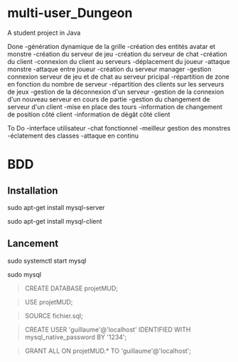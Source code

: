 # multi-user_Dungeon
A student project in Java

Done
    -génération dynamique de la grille
    -création des entités avatar et monstre
    -création du serveur de jeu
    -création du serveur de chat
    -création du client
    -connexion du client au serveurs
    -déplacement du joueur
    -attaque monstre
    -attaque entre joueur
    -création du serveur manager
    -gestion connexion serveur de jeu et de chat au serveur pricipal
    -répartition de zone en fonction du nombre de serveur
    -répartition des clients sur les serveurs de jeux
    -gestion de la déconnexion d'un serveur
    -gestion de la connexion d'un nouveau serveur en cours de partie
    -gestion du changement de serveur d'un client
    -mise en place des tours
    -information de changement de position côté client
    -information de dégât côté client

To Do
    -interface utilisateur
    -chat fonctionnel
    -meilleur gestion des monstres
    -éclatement des classes
    -attaque en continu
    
    
BDD
===

Installation
------------
sudo apt-get install mysql-server

sudo apt-get install mysql-client

Lancement
---------
sudo systemctl start mysql

sudo mysql

> CREATE DATABASE projetMUD;

> USE projetMUD;

> SOURCE fichier.sql;

> CREATE USER 'guillaume'@'localhost' IDENTIFIED WITH mysql_native_password BY '1234';

> GRANT ALL ON projetMUD.* TO 'guillaume'@'localhost';
